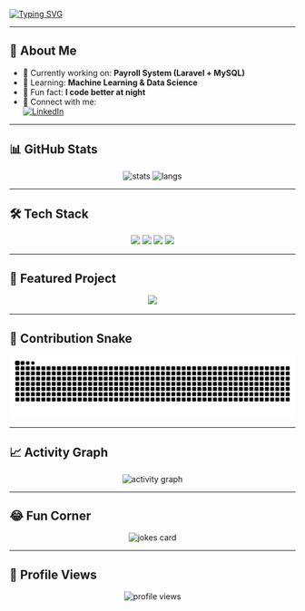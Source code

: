 <!-- Banner Animasi -->
[![Typing SVG](https://readme-typing-svg.herokuapp.com?size=30&duration=3000&color=F70A8D&center=true&vCenter=true&width=800&lines=Hi+There+👋,+I'm+Richie!;Full+Stack+Developer+🚀;Passionate+Learner+📚;Code+%26+Build+Cool+Projects+🔥)](https://git.io/typing-svg)

---

## 🚀 About Me  
- 🔭 Currently working on: **Payroll System (Laravel + MySQL)**  
- 🌱 Learning: **Machine Learning & Data Science**  
- 🌙 Fun fact: **I code better at night**  
- 💼 Connect with me:  
  [![LinkedIn](https://img.shields.io/badge/LinkedIn-blue?logo=linkedin&logoColor=white&style=for-the-badge)](https://www.linkedin.com)  

---

## 📊 GitHub Stats  
<p align="center">
  <img src="https://github-readme-stats.vercel.app/api?username=Richi1000&show_icons=true&theme=radical" alt="stats" height="160"/>
  <img src="https://github-readme-stats.vercel.app/api/top-langs/?username=Richi1000&layout=compact&theme=radical" alt="langs" height="160"/>
</p>

---

## 🛠️ Tech Stack  
<p align="center">
  <img src="https://img.shields.io/badge/Python-3776AB?logo=python&logoColor=white&style=for-the-badge" />
  <img src="https://img.shields.io/badge/Laravel-FF2D20?logo=laravel&logoColor=white&style=for-the-badge" />
  <img src="https://img.shields.io/badge/MySQL-005C84?logo=mysql&logoColor=white&style=for-the-badge" />
  <img src="https://img.shields.io/badge/JavaScript-F7DF1E?logo=javascript&logoColor=black&style=for-the-badge" />
</p>

---

## 🌟 Featured Project  
<p align="center">
  <a href="https://github.com/Richi1000/perusahaan-2025">
    <img src="https://github-readme-stats.vercel.app/api/pin/?username=Richi1000&repo=perusahaan-2025&theme=radical" />
  </a>
</p>

---

## 🐍 Contribution Snake  
<p align="center">
  <img src="https://github.com/Richi1000/Richi1000/blob/output/snake.svg" alt="snake animation"/>
</p>

---

## 📈 Activity Graph  
<p align="center">
  <img src="https://github-readme-activity-graph.vercel.app/graph?username=Richi1000&theme=tokyo-night" alt="activity graph"/>
</p>

---

## 😂 Fun Corner  
<p align="center">
  <img src="https://readme-jokes.vercel.app/api" alt="jokes card"/>
</p>

---

## 👀 Profile Views  
<p align="center">
  <img src="https://komarev.com/ghpvc/?username=Richi1000&color=blueviolet&style=for-the-badge" alt="profile views"/>
</p>
